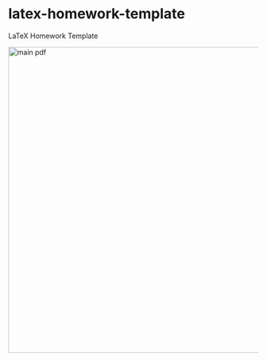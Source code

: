 # latex-homework-template
LaTeX Homework Template

<img width="617" alt="main pdf" src="https://user-images.githubusercontent.com/303042/152626423-8cd23d95-68ec-49c6-b61a-629eda170878.png">
